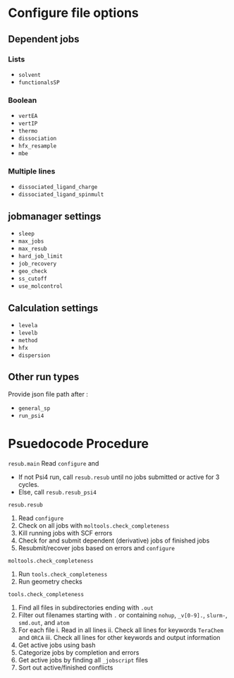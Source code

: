 # Configure file options
## Dependent jobs
### Lists
- `solvent`
- `functionalsSP`
### Boolean
- `vertEA`
- `vertIP`
- `thermo`
- `dissociation`
- `hfx_resample`
- `mbe`
### Multiple lines
- `dissociated_ligand_charge`
- `dissociated_ligand_spinmult`

## jobmanager settings
- `sleep`
- `max_jobs`
- `max_resub`
- `hard_job_limit`
- `job_recovery`
- `geo_check`
- `ss_cutoff`
- `use_molcontrol`

## Calculation settings
- `levela`
- `levelb`
- `method`
- `hfx`
- `dispersion`

## Other run types
Provide json file path after :
- `general_sp`
- `run_psi4`

# Psuedocode Procedure
`resub.main`
Read `configure` and
- If not Psi4 run, call `resub.resub` until no jobs submitted or active for 3 cycles.
- Else, call `resub.resub_psi4`

`resub.resub`
1. Read `configure`
2. Check on all jobs with `moltools.check_completeness` 
3. Kill running jobs with SCF errors
4. Check for and submit dependent (derivative) jobs of finished jobs
5. Resubmit/recover jobs based on errors and `configure`

`moltools.check_completeness`
1. Run `tools.check_completeness`
2. Run geometry checks

`tools.check_completeness`
1. Find all files in subdirectories ending with `.out`
2. Filter out filenames starting with `.` or containing `nohup`, `_v[0-9].`, `slurm-`, `smd.out`, and `atom`
3. For each file
    i. Read in all lines
    ii. Check all lines for keywords `TeraChem` and `ORCA`
    iii. Check all lines for other keywords and output information
4. Get active jobs using bash
5. Categorize jobs by completion and errors
6. Get active jobs by finding all `_jobscript` files
7. Sort out active/finished conflicts